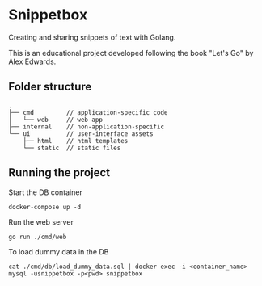 # Snippetbox
Creating and sharing snippets of text with Golang.

This is an educational project developed following the book "Let's Go" by Alex Edwards.

## Folder structure
```
.
├── cmd         // application-specific code
│   └── web     // web app
├── internal    // non-application-specific
└── ui          // user-interface assets
    ├── html    // html templates
    └── static  // static files
```

## Running the project
Start the DB container
```shell
docker-compose up -d
```

Run the web server
```shell
go run ./cmd/web
```

To load dummy data in the DB
```shell
cat ./cmd/db/load_dummy_data.sql | docker exec -i <container_name> mysql -usnippetbox -p<pwd> snippetbox
```
